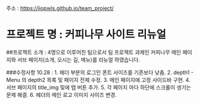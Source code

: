 주소 : https://jiopwls.github.io/team_project/

# 프로젝트 명 : 커피나무 사이트 리뉴얼

##프로젝트 소개 : 4명으로 이루어진 팀으로서 팀 프로젝트 과제인 커피나무 메인 페이지와 서브 페이지(소개, 오시는 길, 메뉴)를 리뉴얼 하였습니다.

###수정사항
      10.28 : 1. 헤더 부분의 로그인 폰트 사이즈를 기존보다 낮춤.
              2. depth1 - Menu 의 depth2 목록 및 페이지 전체 수정.
              3. 메인 페이지에 고정 사이드바 구현.
              4. 서브 페이지의 title_img 및에 탭 버튼 추가.
              5. 각 페이지 마다 하단에 스크롤이 생기는 문제 해결.
              6. 헤더의 메인 로고 이미지 사이즈 변경.
